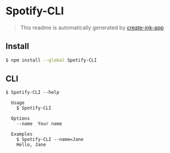 # Spotify-CLI

> This readme is automatically generated by [create-ink-app](https://github.com/vadimdemedes/create-ink-app)


## Install

```bash
$ npm install --global Spotify-CLI
```


## CLI

```
$ Spotify-CLI --help

  Usage
    $ Spotify-CLI

  Options
    --name  Your name

  Examples
    $ Spotify-CLI --name=Jane
    Hello, Jane
```
